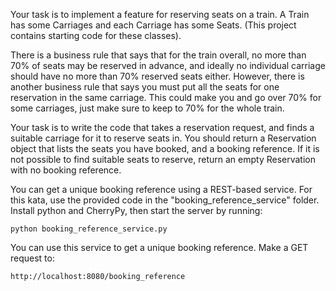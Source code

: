
Your task is to implement a feature for reserving seats on a train. A Train has some Carriages and each Carriage has some Seats. (This project contains starting code for these classes).

There is a business rule that says that for the train overall, no more than 70% of seats may be reserved in advance, and ideally no individual carriage should have no more than 70% reserved seats either. However, there is another business rule that says you must put all the seats for one reservation in the same carriage. This could make you and go over 70% for some carriages, just make sure to keep to 70% for the whole train.

Your task is to write the code that takes a reservation request, and finds a suitable carriage for it to reserve seats in. You should return a Reservation object that lists the seats you have booked, and a booking reference. If it is not possible to find suitable seats to reserve, return an empty Reservation with no booking reference. 

You can get a unique booking reference using a REST-based service. For this kata, use the provided code in the "booking_reference_service" folder. Install python and CherryPy, then start the server by running:

    python booking_reference_service.py

You can use this service to get a unique booking reference. Make a GET request to: 

    http://localhost:8080/booking_reference
